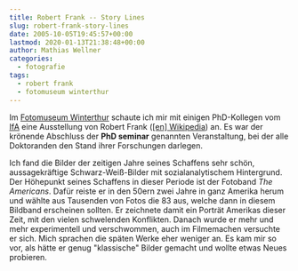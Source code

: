 ```yaml
---
title: Robert Frank -- Story Lines
slug: robert-frank-story-lines
date: 2005-10-05T19:45:57+00:00
lastmod: 2020-01-13T21:38:48+00:00
author: Mathias Wellner
categories:
  - fotografie
tags:
  - robert frank
  - fotomuseum winterthur
---
```

Im [Fotomuseum Winterthur](http://www.fotomuseum.ch) schaute ich mir mit einigen PhD-Kollegen vom [IfA](http://control.ee.ethz.ch) eine Ausstellung von Robert Frank ([[en] Wikipedia](https://en.wikipedia.org/wiki/Robert_Frank)) an. Es war der krönende Abschluss der **PhD seminar** genannten Veranstaltung, bei der alle Doktoranden den Stand ihrer Forschungen darlegen.

Ich fand die Bilder der zeitigen Jahre seines Schaffens sehr schön, aussagekräftige Schwarz-Weiß-Bilder mit sozialanalytischem Hintergrund. Der Höhepunkt seines Schaffens in dieser Periode ist der Fotoband _The Americans_. Dafür reiste er in den 50ern zwei Jahre in ganz Amerika herum und wählte aus Tausenden von Fotos die 83 aus, welche dann in diesem Bildband erscheinen sollten. Er zeichnete damit ein Porträt Amerikas dieser Zeit, mit den vielen schwelenden Konflikten. Danach wurde er mehr und mehr experimentell und verschwommen, auch im Filmemachen versuchte er sich. Mich sprachen die späten Werke eher weniger an. Es kam mir so vor, als hätte er genug "klassische" Bilder gemacht und wollte etwas Neues probieren.